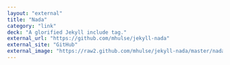 ```yaml
---
layout: "external"
title: "Nada"
category: "link"
deck: "A glorified Jekyll include tag."
external_url: "https://github.com/mhulse/jekyll-nada"
external_site: "GitHub"
external_image: "https://raw2.github.com/mhulse/jekyll-nada/master/nada.gif"
---
```

